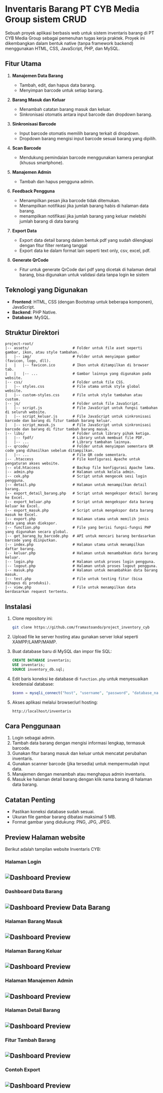 # Inventaris Barang PT CYB Media Group sistem CRUD

Sebuah proyek aplikasi berbasis web untuk sistem inventaris barang  di PT CYB Media Group sebagai pemenuhan tugas kerja praktek. Proyek ini dikembangkan dalam bentuk native (tanpa framework backend) menggunakan HTML, CSS, JavaScript, PHP, dan MySQL.

## Fitur Utama

1. **Manajemen Data Barang**
   - Tambah, edit, dan hapus data barang.
   - Menyimpan barcode untuk setiap barang.

2. **Barang Masuk dan Keluar**
   - Menambah catatan barang masuk dan keluar.
   - Sinkronisasi otomatis antara input barcode dan dropdown barang.

3. **Sinkronisasi Barcode**
   - Input barcode otomatis memilih barang terkait di dropdown.
   - Dropdown barang mengisi input barcode sesuai barang yang dipilih.

4. **Scan Barcode**
   - Mendukung pemindaian barcode menggunakan kamera perangkat (khusus smartphone).

5. **Manajemen Admin**
   - Tambah dan hapus pengguna admin.

6. **Feedback Pengguna**
   - Menampilkan pesan jika barcode tidak ditemukan.
   - Menampilkan notifikasi jika jumlah barang habis di halaman data barang.
   - menampilkan notifikasi jika jumlah barang yang keluar melebihi jumlah barang di data barang

7. **Export Data**
   - Export data detail barang dalam bentuk pdf yang sudah dilengkapi dengan fitur filter rentang tanggal
   - Export data ke dalam format lain seperti text only, csv, excel, pdf.

8. **Generate QrCode**
   - Fitur untuk generate QrCode dari pdf yang dicetak di halaman detail barang, bisa digunakan untuk validasi data tanpa login ke sistem

## Teknologi yang Digunakan

- **Frontend**: HTML, CSS (dengan Bootstrap untuk beberapa komponen), JavaScript.
- **Backend**: PHP Native.
- **Database**: MySQL.

## Struktur Direktori

```plaintext
project-root/
|-- assets/                    # Folder untuk file aset seperti gambar, ikon, atau style tambahan.
|   |-- img/                   # Folder untuk menyimpan gambar (favicon, logo, dll).
|   |   |-- favicon.ico        # Ikon untuk ditampilkan di browser tab.
|   |   |-- ...                # Gambar lainnya yang digunakan pada website.
|-- css/                       # Folder untuk file CSS.
|   |-- styles.css             # File utama untuk style global website.
|   |-- custom-styles.css      # File untuk style tambahan atau custom.
|-- js/                        # Folder untuk file JavaScript.
|   |-- script.js              # File JavaScript untuk fungsi tambahan di seluruh website.
|   |-- script_keluar.js       # File JavaScript untuk sinkronisasi barcode dan barang di fitur tambah barang keluar.
|   |-- script_masuk.js        # File JavaScript untuk sinkronisasi barcode dan barang di fitur tambah barang masuk.
|-- libs/                      # Folder untuk library pihak ketiga.
|   |-- fpdf/                  # Library untuk membuat file PDF.
|   |-- ...                    # Library tambahan lainnya.
|-- qrcode/                    # Folder untuk menyimpan sementara QR code yang dihasilkan sebelum ditampilkan.
|   |-- ...                    # File QR code sementara.
|-- .htaccess                  # File konfigurasi Apache untuk pengaturan akses website.
|-- old.htaccess               # Backup file konfigurasi Apache lama.
|-- admin.php                  # Halaman untuk kelola admin.
|-- cek.php                    # Script untuk mengecek sesi login pengguna.
|-- detail.php                 # Halaman untuk menampilkan detail barang.
|-- export_detail_barang.php   # Script untuk mengekspor detail barang ke Excel.
|-- export_keluar.php          # Script untuk mengekspor data barang keluar ke Excel.
|-- export_masuk.php           # Script untuk mengekspor data barang masuk ke Excel.
|-- export.php                 # Halaman utama untuk memilih jenis data yang akan diekspor.
|-- function.php               # File yang berisi fungsi-fungsi PHP yang digunakan secara global.
|-- get_barang_by_barcode.php  # API untuk mencari barang berdasarkan barcode yang diinputkan.
|-- index.php                  # Halaman utama untuk menampilkan daftar barang.
|-- keluar.php                 # Halaman untuk menambahkan data barang keluar.
|-- login.php                  # Halaman untuk proses login pengguna.
|-- logout.php                 # Halaman untuk proses logout pengguna.
|-- masuk.php                  # Halaman untuk menambahkan data barang masuk.
|-- test.php                   # File untuk testing fitur (bisa dihapus di produksi).
|-- view.php                   # File untuk menampilkan data berdasarkan request tertentu.
```

## Instalasi

1. Clone repository ini:

   ```bash
   git clone https://github.com/framastoando/project_inventory_cyb
   ```

2. Upload file ke server hosting atau gunakan server lokal seperti XAMPP/LAMP/MAMP.

3. Buat database baru di MySQL dan impor file SQL:

   ```sql
   CREATE DATABASE inventaris;
   USE inventaris;
   SOURCE inventory_db.sql;
   ```

4. Edit baris koneksi ke database di `function.php` untuk menyesuaikan kredensial database:

   ```php
   $conn = mysqli_connect("host", "username", "password", "database_name");
   ```

5. Akses aplikasi melalui browser/url hosting:

   ```plaintext
   http://localhost/inventaris
   ```

## Cara Penggunaan

1. Login sebagai admin.
2. Tambah data barang dengan mengisi informasi lengkap, termasuk barcode.
3. Gunakan fitur barang masuk dan keluar untuk mencatat perubahan inventaris.
4. Gunakan scanner barcode (jika tersedia) untuk mempermudah input data.
5. Manajemen dengan menambah atau menghapus admin inventaris.
6. Masuk ke halaman detail barang dengan klik nama barang di halaman data barang.

## Catatan Penting

- Pastikan koneksi database sudah sesuai.
- Ukuran file gambar barang dibatasi maksimal 5 MB.
- Format gambar yang didukung: PNG, JPG, JPEG.

## Preview Halaman website
Berikut adalah tampilan website Inventaris CYB:

### Halaman Login
![Dashboard Preview](assets/login.png)
---
### Dashboard Data Barang
![Dashboard Preview Data Barang](assets/preview-website/data-barang.png)
---
### Halaman Barang Masuk
![Dashboard Preview](assets/data-barang-masuk.png)
---
### Halaman Barang Keluar 
![Dashboard Preview](assets/data-barang-keluar.png)
---
### Halaman Manajemen Admin
![Dashboard Preview](assets/manajemen-admin.png)
---
### Halaman Detail Barang
![Dashboard Preview](assets/detail-barang.png)
---
### Fitur Tambah Barang
![Dashboard Preview](assets/tambah-barang.png)
---
### Contoh Export
![Dashboard Preview](assets/hasil-export.png)
---


